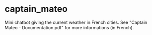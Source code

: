 # captain_mateo
Mini chatbot giving the current weather in French cities. See "Captain Mateo - Documentation.pdf" for more informations (in French).
